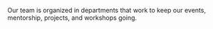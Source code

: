 Our team is organized in departments that work to keep our events, mentorship, projects, and workshops going.
